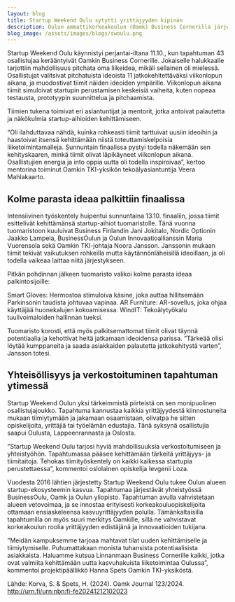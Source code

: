 ```yaml
---
layout: blog
title: Startup Weekend Oulu sytytti yrittäjyyden kipinän
description: Oulun ammattikorkeakoulun (Oamk) Business Cornerilla järjestetty Startup Weekend Oulu keräsi jälleen yhteen yrittäjähenkisiä ja startupin rakentamisesta kiinnostuneita tulevaisuuden tekijöitä 11.–13.10.2024. Kolmipäiväinen tapahtuma tarjosi osallistujille mahdollisuuden kehittää tiimeissä skaalautuvia liikeideoita mentoreiden ja asiantuntijoiden tukemana. Viikonloppu houkutteli osallistujia eri puolilta Suomea ja jopa Norjasta asti, ja mukaan mahtui monenlaisia osaajia eri taustoista.
blog_image: /assets/images/blogs/swoulu.png
---
```

Startup Weekend Oulu käynnistyi perjantai-iltana 11.10., kun tapahtuman 43 osallistujaa kerääntyivät Oamkin Business Cornerille. Jokaiselle halukkaalle tarjottiin mahdollisuus pitchata oma liikeidea, mikäli sellainen oli mielessä. Osallistujat valitsivat pitchatuista ideoista 11 jatkokehitettäväksi viikonlopun aikana, ja muodostivat tiimit näiden ideoiden ympärille. Viikonlopun aikana tiimit simuloivat startupin perustamisen keskeisiä vaiheita, kuten nopeaa testausta, prototyypin suunnittelua ja pitchaamista.

Tiimien tukena toimivat eri asiantuntijat ja mentorit, jotka antoivat palautetta ja näkökulmia startup-aihioiden kehittämiseen.

“Oli ilahduttavaa nähdä, kuinka rohkeasti tiimit tarttuivat uusiin ideoihin ja haastoivat itsensä kehittämään niistä toteuttamiskelpoisia liiketoimintamalleja. Sunnuntain finaalissa pystyi todella näkemään sen kehityskaaren, minkä tiimit olivat läpikäyneet viikonlopun aikana. Osallistujien energia ja into oppia uutta oli todella inspiroivaa”, kertoo mentorina toiminut Oamkin TKI-yksikön tekoälyasiantuntija Veera Mahlakaarto.

## Kolme parasta ideaa palkittiin finaalissa

Intensiivinen työskentely huipentui sunnuntaina 13.10. finaaliin, jossa tiimit esittelivät kehittämänsä startup-aihiot tuomaristolle. Tänä vuonna tuomaristoon kuuluivat Business Finlandin Jani Jokitalo, Nordic Optionin Jaakko Lampela, BusinessOulun ja Oulun Innovaatioallianssin Maria Vuorensola sekä Oamkin TKI-johtaja Noora Jansson. Janssonin mukaan tiimit tekivät vaikutuksen rohkeilla mutta käytännönläheisillä ideoillaan, ja oli todella vaikeaa laittaa niitä järjestykseen.

Pitkän pohdinnan jälkeen tuomaristo valikoi kolme parasta ideaa palkintosijoille:

Smart Gloves: Hermostoa stimuloiva käsine, joka auttaa hillitsemään Parkinsonin taudista johtuvaa vapinaa. 
AR Furniture: AR-sovellus, joka ohjaa käyttäjää huonekalujen kokoamisessa.
WindIT: Tekoälytyökalu tuulivoimaloiden hallinnan tueksi. 

Tuomaristo korosti, että myös palkitsemattomat tiimit olivat täynnä potentiaalia ja kehottivat heitä jatkamaan ideoidensa parissa. ”Tärkeää olisi löytää kumppaneita ja saada asiakkaiden palautetta jatkokehitystä varten”, Jansson totesi.

## Yhteisöllisyys ja verkostoituminen tapahtuman ytimessä

Startup Weekend Oulun yksi tärkeimmistä piirteistä on sen monipuolinen osallistujajoukko. Tapahtuma kannustaa kaikkia yrittäjyydestä kiinnostuneita mukaan tiimiytymään ja jakamaan osaamistaan, olivatpa he sitten opiskelijoita, yrittäjiä tai työelämän edustajia. Tänä syksynä osallistujia saapui Oulusta, Lappeenrannasta ja Oslosta.

”Startup Weekend Oulu tarjosi hyviä mahdollisuuksia verkostoitumiseen ja yhteistyöhön. Tapahtumassa pääsee kehittämään tärkeitä yrittäjyys- ja tiimitaitoja. Tehokas tiimityöskentely on kaikki kaikessa startupia perustettaessa”, kommentoi oslolainen opiskelija Ievgenii Loza.

Vuodesta 2016 lähtien järjestetty Startup Weekend Oulu tukee Oulun alueen startup-ekosysteemin kasvua. Tapahtumaa järjestävät yhteistyössä BusinessOulu, Oamk ja Oulun yliopisto. Tapahtuman avulla vahvistetaan alueen vetovoimaa, ja se innostaa erityisesti korkeakouluopiskelijoita ottamaan ensiaskeleensa kasvuyrittäjyyden polulla. Tämänkaltaisilla tapahtumilla on myös suuri merkitys Oamkille, sillä ne vahvistavat korkeakoulun roolia yrittäjyyden edistäjänä ja innovaatioiden tukijana.

”Meidän kampuksemme tarjoaa mahtavat tilat uuden kehittämiselle ja tiimiytymiselle. Puhumattakaan monista tuhansista potentiaalisista asiakkaista. Haluamme kutsua Linnanmaan Business Cornerille kaikki, jotka ovat valmiita kehittämään uutta kasvuhakuista liiketoimintaa Oulussa”, kommentoi projektipäällikkö Hanna Spets Oamkin TKI-yksiköstä.

Lähde: Korva, S. & Spets, H. (2024). Oamk Journal 123/2024. http://urn.fi/urn:nbn:fi-fe20241212102023 
